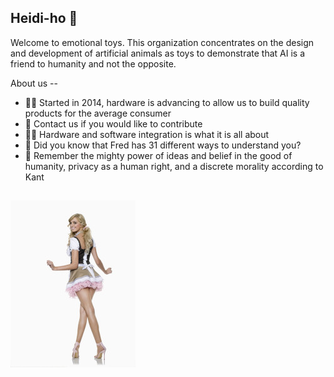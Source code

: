 ## Heidi-ho 👋

Welcome to emotional toys. This organization concentrates on the design and development of artificial animals as toys to demonstrate that AI is a friend to humanity and not the opposite.

About us --

* 🙋‍♀️ Started in 2014, hardware is advancing to allow us to build quality products for the average consumer
* 🌈 Contact us if you would like to contribute
* 👩‍💻 Hardware and software integration is what it is all about
* 🍿 Did you know that Fred has 31 different ways to understand you?
* 🧙 Remember the mighty power of ideas and belief in the good of humanity, privacy as a human right, and a discrete morality according to Kant

## ![image](heidi-ho.jpg)
